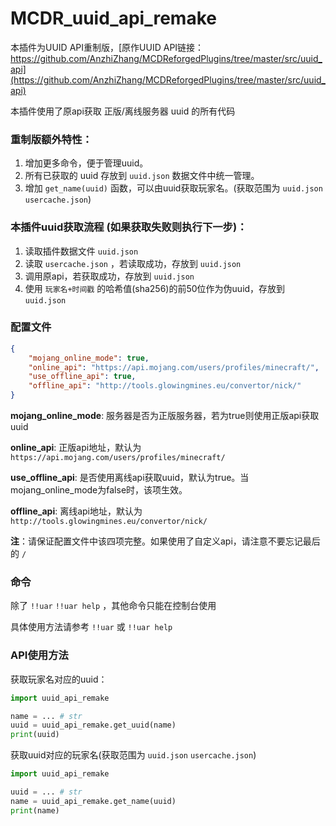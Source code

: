 # MCDR_uuid_api_remake
本插件为UUID API重制版，[原作UUID API链接：https://github.com/AnzhiZhang/MCDReforgedPlugins/tree/master/src/uuid_api](https://github.com/AnzhiZhang/MCDReforgedPlugins/tree/master/src/uuid_api)

本插件使用了原api获取 正版/离线服务器 uuid 的所有代码

### 重制版额外特性：

1. 增加更多命令，便于管理uuid。
2. 所有已获取的 uuid 存放到 `uuid.json` 数据文件中统一管理。
3. 增加 `get_name(uuid)` 函数，可以由uuid获取玩家名。(获取范围为 `uuid.json` `usercache.json`)

### 本插件uuid获取流程 (如果获取失败则执行下一步)：

1. 读取插件数据文件 `uuid.json` 
2. 读取  `usercache.json` ，若读取成功，存放到 `uuid.json` 
3. 调用原api，若获取成功，存放到 `uuid.json` 
4. 使用 `玩家名+时间戳` 的哈希值(sha256)的前50位作为伪uuid，存放到 `uuid.json` 

### 配置文件

```json
{
    "mojang_online_mode": true,
    "online_api": "https://api.mojang.com/users/profiles/minecraft/",
    "use_offline_api": true,
    "offline_api": "http://tools.glowingmines.eu/convertor/nick/"
}
```

**mojang_online_mode**: 服务器是否为正版服务器，若为true则使用正版api获取uuid

**online_api**: 正版api地址，默认为 `https://api.mojang.com/users/profiles/minecraft/`

**use_offline_api**: 是否使用离线api获取uuid，默认为true。当mojang_online_mode为false时，该项生效。

**offline_api**: 离线api地址，默认为 `http://tools.glowingmines.eu/convertor/nick/`

**注**：请保证配置文件中该四项完整。如果使用了自定义api，请注意不要忘记最后的 `/`

### 命令

除了 `!!uar` `!!uar help` ，其他命令只能在控制台使用

具体使用方法请参考  `!!uar` 或 `!!uar help`

### API使用方法

获取玩家名对应的uuid：

```python
import uuid_api_remake

name = ... # str
uuid = uuid_api_remake.get_uuid(name)
print(uuid)
```

获取uuid对应的玩家名(获取范围为 `uuid.json` `usercache.json`)

```python
import uuid_api_remake

uuid = ... # str
name = uuid_api_remake.get_name(uuid)
print(name)
```